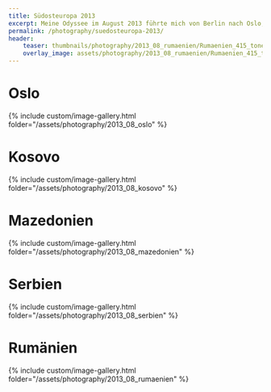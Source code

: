 ```yaml
---
title: Südosteuropa 2013
excerpt: Meine Odyssee im August 2013 führte mich von Berlin nach Oslo, anschließend in den Kosovo und über Mazedonien und Serbien nach Rumänien :D
permalink: /photography/suedosteuropa-2013/
header:
    teaser: thumbnails/photography/2013_08_rumaenien/Rumaenien_415_tonemapped.jpg
    overlay_image: assets/photography/2013_08_rumaenien/Rumaenien_415_tonemapped.jpg
---
```


# Oslo
{% include custom/image-gallery.html folder="/assets/photography/2013_08_oslo" %}

# Kosovo
{% include custom/image-gallery.html folder="/assets/photography/2013_08_kosovo" %}

# Mazedonien
{% include custom/image-gallery.html folder="/assets/photography/2013_08_mazedonien" %}

# Serbien
{% include custom/image-gallery.html folder="/assets/photography/2013_08_serbien" %}

# Rumänien
{% include custom/image-gallery.html folder="/assets/photography/2013_08_rumaenien" %}